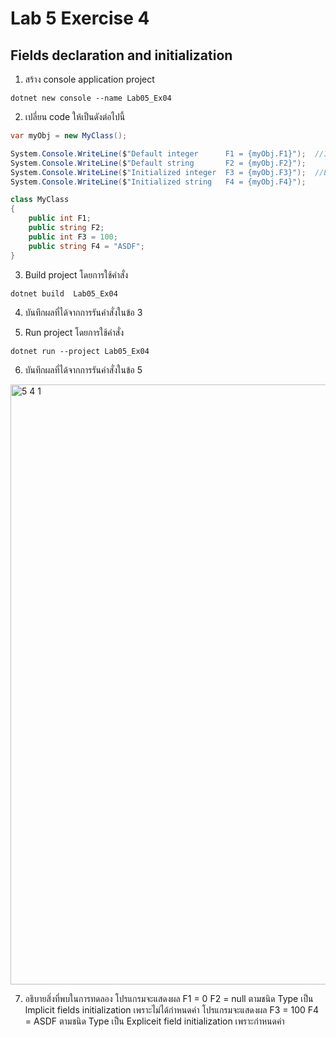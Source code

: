 # Lab 5 Exercise 4

## Fields declaration and initialization


1. สร้าง console application project

```
dotnet new console --name Lab05_Ex04
```
2. เปลี่ยน code ให้เป็นดังต่อไปนี้

```cs
var myObj = new MyClass();

System.Console.WriteLine($"Default integer      F1 = {myObj.F1}");  //Implicit fields initialization
System.Console.WriteLine($"Default string       F2 = {myObj.F2}");
System.Console.WriteLine($"Initialized integer  F3 = {myObj.F3}");  //Explicit field initialization
System.Console.WriteLine($"Initialized string   F4 = {myObj.F4}");

class MyClass
{
    public int F1;
    public string F2;
    public int F3 = 100;
    public string F4 = "ASDF";
}
```

3. Build project โดยการใช้คำสั่ง

```
dotnet build  Lab05_Ex04
```

4. บันทึกผลที่ได้จากการรันคำสั่งในข้อ 3

5. Run project โดยการใช้คำสั่ง

```
dotnet run --project Lab05_Ex04
```

6. บันทึกผลที่ได้จากการรันคำสั่งในข้อ 5
<img width="960" alt="5 4 1" src="https://github.com/NathaphonTan/03376836-OOP-2566-Lab-05/assets/144870609/b3ff53e7-112e-460e-898d-efc4c75b35bb">


7. อธิบายสิ่งที่พบในการทดลอง
   โปรแกรมจะแสดงผล F1 = 0 F2 = null ตามชนิด Type เป็น lmplicit fields initialization เพราะไม่ได้กำหนดค่า
   โปรแกรมจะแสดงผล F3 = 100 F4 = ASDF ตามชนิด Type เป็น Expliceit field initialization เพราะกำหนดค่า

